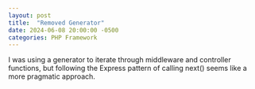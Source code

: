 ```yaml
---
layout: post
title:  "Removed Generator"
date: 2024-06-08 20:00:00 -0500
categories: PHP Framework
---
```

I was using a generator to iterate through middleware and controller functions,
but following the Express pattern of calling next() seems like a more pragmatic 
approach.
